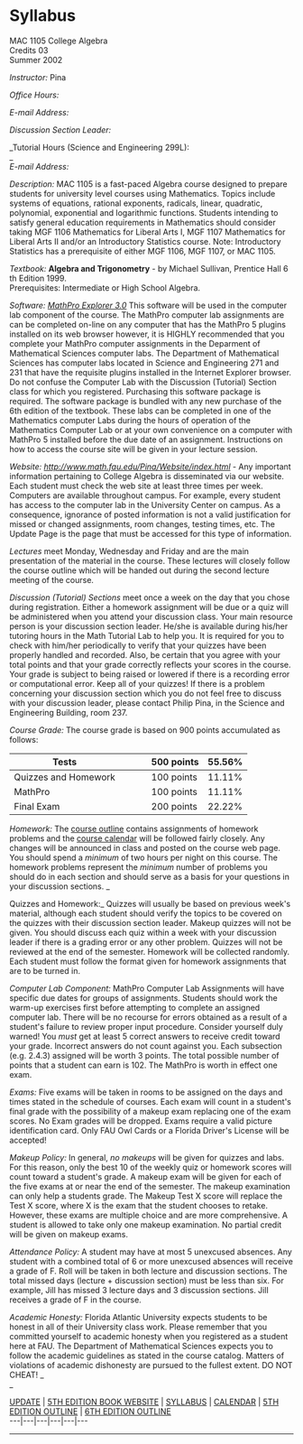 # Syllabus

  
MAC 1105 College Algebra  
Credits 03  
Summer 2002  
  
_Instructor:_ Pina  
  
_Office Hours:_  
  
_E-mail Address:_  
  
_Discussion Section Leader:_  
  
_Tutorial Hours (Science and Engineering 299L):  
_  
_E-mail Address:_  
  
_Description:_ MAC 1105 is a fast-paced Algebra course designed to prepare
students for university level courses using Mathematics. Topics include
systems of equations, rational exponents, radicals, linear, quadratic,
polynomial, exponential and logarithmic functions. Students intending to
satisfy general education requirements in Mathematics should consider taking
MGF 1106 Mathematics for Liberal Arts I, MGF 1107 Mathematics for Liberal Arts
II and/or an Introductory Statistics course. Note: Introductory Statistics has
a prerequisite of either MGF 1106, MGF 1107, or MAC 1105.  
  
_Textbook:_ __Algebra and Trigonometry__ \- by Michael Sullivan, Prentice Hall
6 th Edition 1999.  
Prerequisites: Intermediate or High School Algebra.  
  
_Software:_ _[MathPro Explorer 3.0](mathpro.html)_ This software will be used
in the computer lab component of the course. The MathPro computer lab
assignments are can be completed on-line on any computer that has the MathPro
5 plugins installed on its web browser however, it is HIGHLY recommended that
you complete your MathPro computer assignments in the Deparment of
Mathematical Sciences computer labs. The Department of Mathematical Sciences
has computer labs located in Science and Engineering 271 and 231 that have the
requisite plugins installed in the Internet Explorer browser. Do not confuse
the Computer Lab with the Discussion (Tutorial) Section class for which you
registered. Purchasing this software package is required. The software package
is bundled with any new purchase of the 6th edition of the textbook. These
labs can be completed in one of the Mathematics computer Labs during the hours
of operation of the Mathematics Computer Lab or at your own convenience on a
computer with MathPro 5 installed before the due date of an assignment.
Instructions on how to access the course site will be given in your lecture
session.  
  
_Website:_ _http://www.math.fau.edu/Pina/Website/index.html_ \- Any important
information pertaining to College Algebra is disseminated via our website.
Each student must check the web site at least three times per week. Computers
are available throughout campus. For example, every student has access to the
computer lab in the University Center on campus. As a consequence, ignorance
of posted information is not a valid justification for missed or changed
assignments, room changes, testing times, etc. The Update Page is the page
that must be accessed for this type of information.  
  
_Lectures_ meet Monday, Wednesday and Friday and are the main presentation of
the material in the course. These lectures will closely follow the course
outline which will be handed out during the second lecture meeting of the
course.  
  
_Discussion (Tutorial) Sections_ meet once a week on the day that you chose
during registration. Either a homework assignment will be due or a quiz will
be administered when you attend your discussion class. Your main resource
person is your discussion section leader. He/she is available during his/her
tutoring hours in the Math Tutorial Lab to help you. It is required for you to
check with him/her periodically to verify that your quizzes have been properly
handled and recorded. Also, be certain that you agree with your total points
and that your grade correctly reflects your scores in the course. Your grade
is subject to being raised or lowered if there is a recording error or
computational error. Keep all of your quizzes! If there is a problem
concerning your discussion section which you do not feel free to discuss with
your discussion leader, please contact Philip Pina, in the Science and
Engineering Building, room 237.  
  
_Course Grade:_ The course grade is based on 900 points accumulated as
follows:  
  
Tests  |   |   |   | 500 points | 55.56%  
---|---|---|---|---|---  
Quizzes and Homework  |   |   |   | 100 points | 11.11%  
MathPro  |   |   |   | 100 points | 11.11%  
Final Exam  |   |   |   | 200 points | 22.22%  
  
  
_Homework:_ The [course outline](outline.html) contains assignments of
homework problems and the [course calendar](calendar.html) will be followed
fairly closely. Any changes will be announced in class and posted on the
course web page. You should spend a _minimum_ of two hours per night on this
course. The homework problems represent the _minimum_ number of problems you
should do in each section and should serve as a basis for your questions in
your discussion sections. _  
  
Quizzes and Homework:_ Quizzes will usually be based on previous week's
material, although each student should verify the topics to be covered on the
quizzes with their discussion section leader. Makeup quizzes will not be
given. You should discuss each quiz within a week with your discussion leader
if there is a grading error or any other problem. Quizzes will not be reviewed
at the end of the semester. Homework will be collected randomly. Each student
must follow the format given for homework assignments that are to be turned
in.  
  
_Computer Lab Component:_ MathPro Computer Lab Assignments will have specific
due dates for groups of assignments. Students should work the warm-up
exercises first before attempting to complete an assigned computer lab. There
will be no recourse for errors obtained as a result of a student's failure to
review proper input procedure. Consider yourself duly warned! You _must_ get
at least 5 correct answers to receive credit toward your grade. Incorrect
answers do not count against you. Each subsection (e.g. 2.4.3) assigned will
be worth 3 points. The total possible number of points that a student can earn
is 102. The MathPro is worth in effect one exam.  
  
_Exams:_ Five exams will be taken in rooms to be assigned on the days and
times stated in the schedule of courses. Each exam will count in a student's
final grade with the possibility of a makeup exam replacing one of the exam
scores. No Exam grades will be dropped. Exams require a valid picture
identification card. Only FAU Owl Cards or a Florida Driver's License will be
accepted!  
  
_Makeup Policy:_ In general, _no makeups_ will be given for quizzes and labs.
For this reason, only the best 10 of the weekly quiz or homework scores will
count toward a student's grade. A makeup exam will be given for each of the
five exams at or near the end of the semester. The makeup examination can only
help a students grade. The Makeup Test X score will replace the Test X score,
where X is the exam that the student chooses to retake. However, these exams
are multiple choice and are more comprehensive. A student is allowed to take
only one makeup examination. No partial credit will be given on makeup exams.  
  
_Attendance Policy:_ A student may have at most 5 unexcused absences. Any
student with a combined total of 6 or more unexcused absences will receive a
grade of F. Roll will be taken in both lecture and discussion sections. The
total missed days (lecture + discussion section) must be less than six. For
example, Jill has missed 3 lecture days and 3 discussion sections. Jill
receives a grade of F in the course.  
  
_Academic Honesty:_ Florida Atlantic University expects students to be honest
in all of their University class work. Please remember that you committed
yourself to academic honesty when you registered as a student here at FAU. The
Department of Mathematical Sciences expects you to follow the academic
guidelines as stated in the course catalog. Matters of violations of academic
dishonesty are pursued to the fullest extent. DO NOT CHEAT! _  
_  

  
[ UPDATE](update.html) | [5TH EDITION BOOK
WEBSITE](http://www.prenhall.com/bookbind/pubbooks/sullivan2/) |
[SYLLABUS](syllabus.html) | [CALENDAR](Calendar.html) | [5TH EDITION
OUTLINE](outline.html) | [6TH EDITION OUTLINE](6outline.html)  
---|---|---|---|---|---  
  
  
  
* * *


